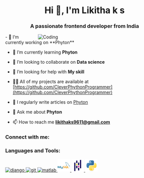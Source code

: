<h1 align="center">Hi 👋, I'm Likitha k s</h1>

<h3 align="center">A passionate frontend developer from India</h3>
 
 <img align="right" alt="Coding" width="400" src="  ">
- 🔭 I’m currently working on **Phyton**

- 🌱 I’m currently learning **Phyton**

- 👯 I’m looking to collaborate on **Data science**

- 🤝 I’m looking for help with **My skill**

- 👨‍💻 All of my projects are available at [https://github.com/CleverPhythonProgrammer](https://github.com/CleverPhythonProgrammer)

- 📝 I regularly write articles on [Phyton](Phyton)

- 💬 Ask me about **Phyton**

- 📫 How to reach me **likithaks9611@gmail.com**

<h3 align="left">Connect with me:</h3>

<p align="left">

</p>

<h3 align="left">Languages and Tools:</h3>

<p align="left"> <a href="https://www.djangoproject.com/" target="_blank" rel="noreferrer"> <img src="https://cdn.worldvectorlogo.com/logos/django.svg" alt="django" width="40" height="40"/> </a> <a href="https://git-scm.com/" target="_blank" rel="noreferrer"> <img src="https://www.vectorlogo.zone/logos/git-scm/git-scm-icon.svg" alt="git" width="40" height="40"/> </a> <a href="https://www.mathworks.com/" target="_blank" rel="noreferrer"> <img src="https://upload.wikimedia.org/wikipedia/commons/2/21/Matlab_Logo.png" alt="matlab" width="40" height="40"/> </a> <a href="https://www.mysql.com/" target="_blank" rel="noreferrer"> <img src="https://raw.githubusercontent.com/devicons/devicon/master/icons/mysql/mysql-original-wordmark.svg" alt="mysql" width="40" height="40"/> </a> <a href="https://pandas.pydata.org/" target="_blank" rel="noreferrer"> <img src="https://raw.githubusercontent.com/devicons/devicon/2ae2a900d2f041da66e950e4d48052658d850630/icons/pandas/pandas-original.svg" alt="pandas" width="40" height="40"/> </a> <a href="https://www.python.org" target="_blank" rel="noreferrer"> <img src="https://raw.githubusercontent.com/devicons/devicon/master/icons/python/python-original.svg" alt="python" width="40" height="40"/> </a> </p>





